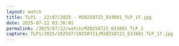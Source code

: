 ```yaml
---
layout: watch
title: TLP1 - 22/07/2025 - M20250722_033801_TLP_1T.jpg
date: 2025-07-22 03:38:01
permalink: /2025/07/22/watch/M20250722_033801_TLP_1
capture: TLP1/2025/202507/20250721/M20250722_033801_TLP_1T.jpg
---
```

